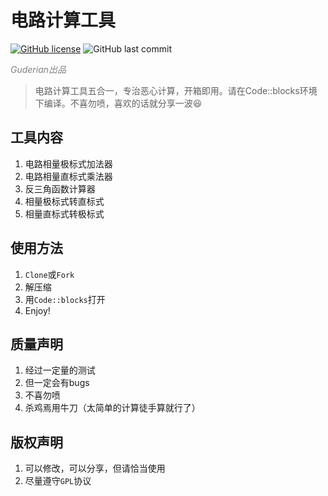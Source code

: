 # 电路计算工具

<a href="https://github.com/G-SS-Hacker/Calculating-Tools-for-Electric-Circuit/blob/master/LICENSE"><img alt="GitHub license" src="https://img.shields.io/github/license/G-SS-Hacker/Calculating-Tools-for-Electric-Circuit"></a> <img alt="GitHub last commit" src="https://img.shields.io/github/last-commit/G-SS-Hacker/Calculating-Tools-for-Electric-Circuit">

<p><font color="grey"> <em>Guderian出品</em> </font></p>

> 电路计算工具五合一，专治恶心计算，开箱即用。请在Code::blocks环境下编译。不喜勿喷，喜欢的话就分享一波😆

## 工具内容

1. 电路相量极标式加法器
2. 电路相量直标式乘法器
3. 反三角函数计算器
4. 相量极标式转直标式
5. 相量直标式转极标式

## 使用方法

1. `Clone`或`Fork`
2. 解压缩
3. 用`Code::blocks`打开
4. Enjoy!

## 质量声明

1. 经过一定量的测试
2. 但一定会有bugs
3. 不喜勿喷
4. 杀鸡焉用牛刀（太简单的计算徒手算就行了）

## 版权声明

1. 可以修改，可以分享，但请恰当使用
2. 尽量遵守`GPL`协议
